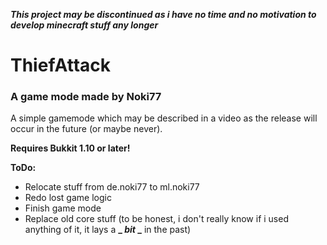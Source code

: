 _**This project may be discontinued as i have no time and no motivation to develop minecraft stuff any longer**_

# ThiefAttack
### A game mode made by Noki77
   
   
A simple gamemode which may be described in a video as the release will occur in the future (or maybe never).

**Requires Bukkit 1.10 or later!**

**ToDo:**
* Relocate stuff from de.noki77 to ml.noki77
* Redo lost game logic
* Finish game mode
* Replace old core stuff (to be honest, i don't really know if i used anything of it, it lays a **_ *bit* _** in the past)
